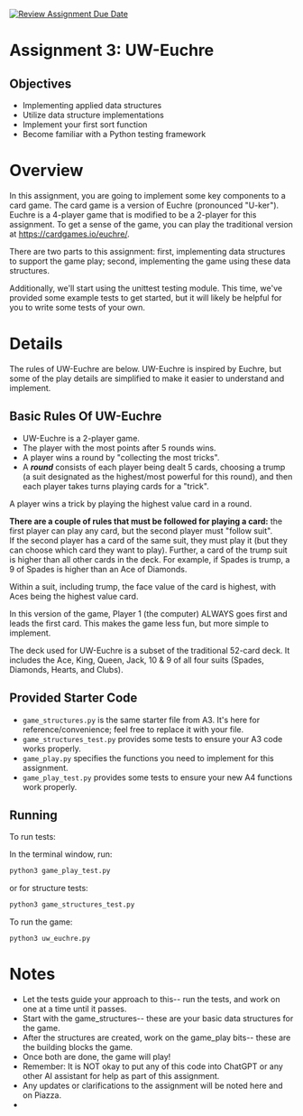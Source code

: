 [![Review Assignment Due Date](https://classroom.github.com/assets/deadline-readme-button-22041afd0340ce965d47ae6ef1cefeee28c7c493a6346c4f15d667ab976d596c.svg)](https://classroom.github.com/a/KGZWwF3Y)
# Assignment 3: UW-Euchre

## Objectives

* Implementing applied data structures
* Utilize data structure implementations
* Implement your first sort function
* Become familiar with a Python testing framework 

# Overview

In this assignment, you are going to implement some key components to a card game. 
The card game is a version of Euchre (pronounced "U-ker"). Euchre is a 4-player game 
that is modified to be a 2-player for this assignment. 
To get a sense of the game, you can play the traditional version at 
https://cardgames.io/euchre/.

There are two parts to this assignment: first, implementing data structures to support 
the game play; second, implementing the game using these data structures.

Additionally, we'll start using the unittest testing module. This time, we've 
provided some example tests to get started, but it will likely be helpful for you 
to write some tests of your own. 

# Details 

The rules of UW-Euchre are below. UW-Euchre is inspired by Euchre, but 
some of the play details are simplified to make it easier to understand and implement. 

## Basic Rules Of UW-Euchre

* UW-Euchre is a 2-player game. 
* The player with the most points after 5 rounds wins. 
* A player wins a round by "collecting the most tricks".
* A **_round_** consists of each player being dealt 5 cards, choosing a trump 
(a suit designated as the highest/most powerful for this round), 
and then each player takes turns playing cards for a "trick". 

A player wins a trick by playing the highest value card in a round.

**There are a couple of rules that must be followed for playing a card:** 
the first player can play any card, but the second player must "follow suit".  
If the second player has a card of the same suit, they must play it (but they can choose 
which card they want to play). Further, a card of the trump suit is higher 
than all other cards in the deck. For example, if Spades is trump, a 9 of Spades is 
higher than an Ace of Diamonds. 

Within a suit, including trump, the face value of the 
card is highest, with Aces being the highest value card.

In this version of the game, Player 1 (the computer) ALWAYS goes first and 
leads the first card. This makes the game less fun, but more simple to implement.

The deck used for UW-Euchre is a subset of the traditional 52-card deck. 
It includes the Ace, King, Queen, Jack, 10 & 9 of all four suits (Spades, Diamonds, 
Hearts, and Clubs).

## Provided Starter Code

* `game_structures.py` is the same starter file from A3. It's here for reference/convenience; feel free to replace it with your file. 
* `game_structures_test.py` provides some tests to ensure your A3 code works properly. 
* `game_play.py` specifies the functions you need to implement for this assignment. 
* `game_play_test.py` provides some tests to ensure your new A4 functions work properly.

## Running 

To run tests: 

In the terminal window, run: 

```bash
python3 game_play_test.py
```
or for structure tests: 

```bash
python3 game_structures_test.py
```

To run the game: 

```shell
python3 uw_euchre.py
```

# Notes

* Let the tests guide your approach to this-- run the tests, and work on one at a time until it passes. 
* Start with the game_structures-- these are your basic data structures for the game. 
* After the structures are created, work on the game_play bits-- these are the building blocks the game. 
* Once both are done, the game will play! 
* Remember: It is NOT okay to put any of this code into ChatGPT or any other AI assistant for help as part of this assignment. 
* Any updates or clarifications to the assignment will be noted here and on Piazza. 
* 
